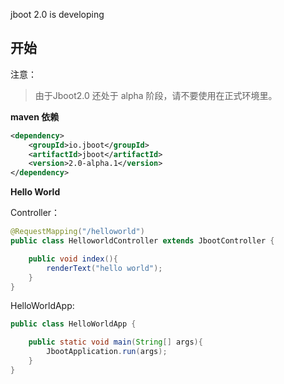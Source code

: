 jboot 2.0 is developing


## 开始

注意：
> 由于Jboot2.0 还处于 alpha 阶段，请不要使用在正式环境里。 

**maven 依赖**

```xml
<dependency>
    <groupId>io.jboot</groupId>
    <artifactId>jboot</artifactId>
    <version>2.0-alpha.1</version>
</dependency>
```

**Hello World**

Controller：

```java
@RequestMapping("/helloworld")
public class HelloworldController extends JbootController {

    public void index(){
        renderText("hello world");
    }
}
```

HelloWorldApp:

```java
public class HelloWorldApp {

    public static void main(String[] args){
        JbootApplication.run(args);
    }
}
```